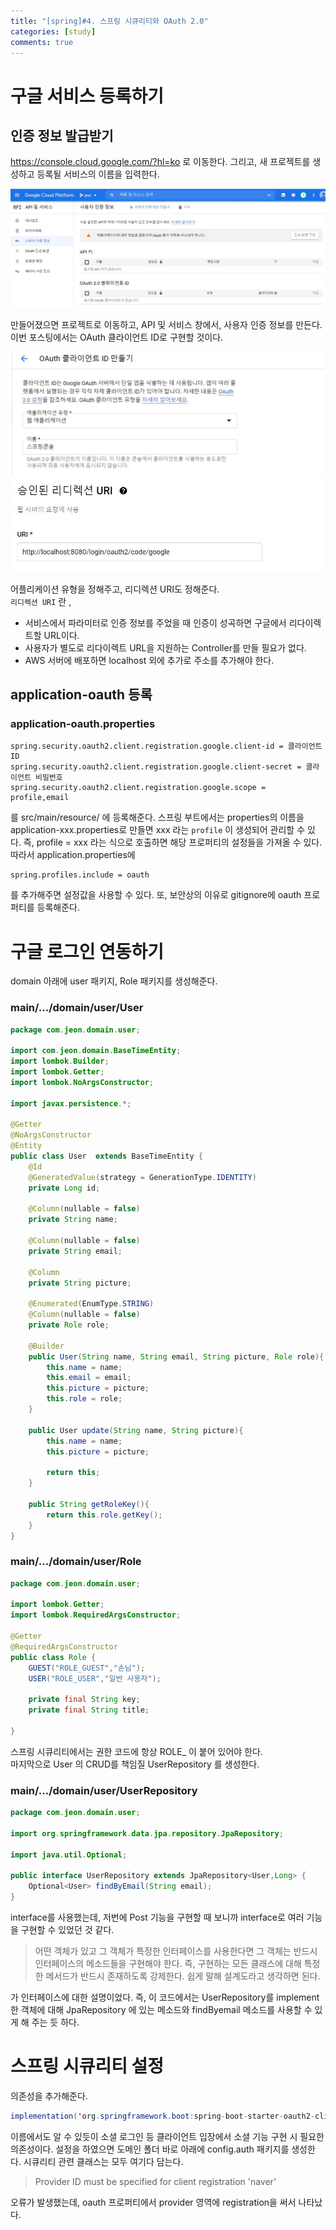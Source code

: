 ```yaml
---
title: "[spring]#4. 스프링 시큐리티와 OAuth 2.0"
categories: [study]
comments: true
---
```


# 구글 서비스 등록하기
## 인증 정보 발급받기
https://console.cloud.google.com/?hl=ko 로 이동한다. 그리고, 새 프로젝트를 생성하고 등록될 서비스의 이름을 입력한다.

![apiandservice](..\assets\img\spring\4-1consoleoauth.JPG)

만들어졌으면 프로젝트로 이동하고, API 및 서비스 창에서, 사용자 인증 정보를 만든다. 이번 포스팅에서는 OAuth 클라이언트 ID로 구현할 것이다.

![apiandservice](..\assets\img\spring\4-2makeid1.JPG)
![apiandservice](..\assets\img\spring\4-2makeid2.JPG)

어플리케이션 유형을 정해주고, 리디렉션 URI도 정해준다.
<br>
`리디렉션 URI` 란 , 
* 서비스에서 파라미터로 인증 정보를 주었을 때 인증이 성곡하면 구글에서 리다이렉트할 URL이다.
* 사용자가 별도로 리다이렉트 URL을 지원하는 Controller를 만들 필요가 없다.
* AWS 서버에 배포하면 localhost 외에 추가로 주소를 추가해야 한다.

## application-oauth 등록

### application-oauth.properties
```properties
spring.security.oauth2.client.registration.google.client-id = 클라이언트 ID
spring.security.oauth2.client.registration.google.client-secret = 클라이언트 비밀번호
spring.security.oauth2.client.registration.google.scope = profile,email
```

를 src/main/resource/ 에 등록해준다. 스프링 부트에서는 properties의 이름을 application-xxx.properties로 만들면 xxx 라는 `profile` 이 생성되어 관리할 수 있다. 즉, profile = xxx 라는 식으로 호출하면 해당 프로퍼티의 설정들을 가져올 수 있다. 따라서 application.properties에
```properties
spring.profiles.include = oauth
```

를 추가해주면 설정값을 사용할 수 있다. 또, 보안상의 이유로 gitignore에 oauth 프로퍼티를 등록해준다.

# 구글 로그인 연동하기

domain 아래에 user 패키지, Role 패키지를 생성해준다.

### main/.../domain/user/User
```java
package com.jeon.domain.user;

import com.jeon.domain.BaseTimeEntity;
import lombok.Builder;
import lombok.Getter;
import lombok.NoArgsConstructor;

import javax.persistence.*;

@Getter
@NoArgsConstructor
@Entity
public class User  extends BaseTimeEntity {
    @Id
    @GeneratedValue(strategy = GenerationType.IDENTITY)
    private Long id;

    @Column(nullable = false)
    private String name;

    @Column(nullable = false)
    private String email;

    @Column
    private String picture;

    @Enumerated(EnumType.STRING)
    @Column(nullable = false)
    private Role role;

    @Builder
    public User(String name, String email, String picture, Role role){
        this.name = name;
        this.email = email;
        this.picture = picture;
        this.role = role;
    }

    public User update(String name, String picture){
        this.name = name;
        this.picture = picture;

        return this;
    }

    public String getRoleKey(){
        return this.role.getKey();
    }
}

```

### main/.../domain/user/Role

```java
package com.jeon.domain.user;

import lombok.Getter;
import lombok.RequiredArgsConstructor;

@Getter
@RequiredArgsConstructor
public class Role {
    GUEST("ROLE_GUEST","손님");
    USER("ROLE_USER","일반 사용자");

    private final String key;
    private final String title;

}

```

스프링 시큐리티에서는 권한 코드에 항상 ROLE_ 이 붙어 있어야 한다.<br>
마지막으로 User 의 CRUD를 책임질 UserRepository 를 생성한다.

### main/.../domain/user/UserRepository
```java
package com.jeon.domain.user;

import org.springframework.data.jpa.repository.JpaRepository;

import java.util.Optional;

public interface UserRepository extends JpaRepository<User,Long> {
    Optional<User> findByEmail(String email);
}
```

interface를 사용했는데, 저번에 Post 기능을 구현할 때 보니까 interface로 여러 기능을 구현할 수 있었던 것 같다.
> 어떤 객체가 있고 그 객체가 특정한 인터페이스를 사용한다면 그 객체는 반드시 인터페이스의  메소드들을 구현해야 한다. 즉, 구현하는 모든 클래스에 대해 특정한 메서드가 반드시 존재하도록 강제한다.
쉽게 말해 설계도라고 생각하면 된다.

가 인터페이스에 대한 설명이었다. 즉, 이 코드에서는 UserRepository를 implement 한 객체에 대해 JpaRepository 에 있는 메소드와 findByemail 메소드를 사용할 수 있게 해 주는 듯 하다.

# 스프링 시큐리티 설정

의존성을 추가해준다.
``` java
implementation('org.springframework.boot:spring-boot-starter-oauth2-client')
```
이름에서도 알 수 있듯이 소셜 로그인 등 클라이언트 입장에서 소셜 기능 구현 시 필요한 의존성이다. 설정을 하였으면 도메인 폴더 바로 아래에 config.auth 패키지를 생성한다. 시큐리티 관련 클래스는 모두 여기다 담는다.


> Provider ID must be specified for client registration 'naver'

오류가 발생했는데, oauth 프로퍼티에서 provider 영역에 registration을 써서 나타났다.